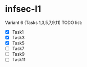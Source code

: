 # infsec-l1

Variant 6 (Tasks 1,3,5,7,9,11)
TODO list:
- [x] Task1
- [x] Task3
- [x] Task5
- [ ] Task7
- [ ] Task9
- [ ] Task11
